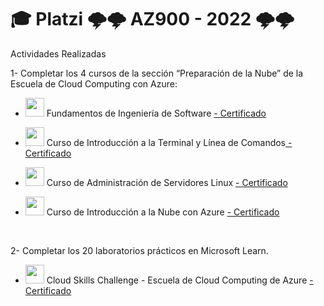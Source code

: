 # 🎓 Platzi 🌩️🌩️ AZ900 - 2022 🌩️🌩️

Actividades Realizadas

1- Completar los 4 cursos de la sección “Preparación de la Nube” de la Escuela de Cloud Computing con Azure:
 - <img src="https://static.platzi.com/media/achievements/badge-ing-software-2017-18f503fd-36bd-42d8-b1a1-492865659687.png" width="30"/> Fundamentos de Ingeniería de Software <a href="#" target="_blank">-  Certificado </a>

  - <img src="https://static.platzi.com/media/achievements/badge-terminal-5c5518b5-43d0-4387-b39e-3d85db446c5f.png" width="30"/> Curso de Introducción a la Terminal y Línea de Comandos<a href="#" target="_blank"> -  Certificado </a>

   - <img src="https://static.platzi.com/media/achievements/badges-servidores-linux-7d642e59-3c89-4921-b998-96b6e0d4e4a4.png" width="30"/> Curso de Administración de Servidores Linux <a href="#" target="_blank">-  Certificado </a>
  
  
 - <img src="https://static.platzi.com/media/achievements/badge-introduccion-nube-azure-05c6de71-609b-4b00-971c-56a8d88915d2.png" width="30"/> Curso de Introducción a la Nube con Azure <a href="#" target="_blank">-  Certificado </a>


<br>


2- Completar los 20 laboratorios prácticos en Microsoft Learn.

 - <img src="https://docs.microsoft.com/en-us/media/learn/challenge/100_completed.svg?branch=main" width="30"/> Cloud Skills Challenge - Escuela de Cloud Computing de Azure <a href="https://docs.microsoft.com/es-mx/users/cloudskillschallenge/collections/5d3kh31eg83o?WT.mc_id=cloudskillschallenge_495571f3-ba53-426a-b5cc-2885cf229e8b " target="_blank">-  Certificado </a>
